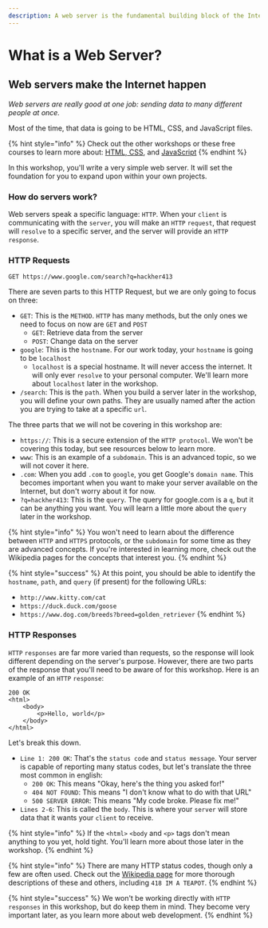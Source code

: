 ```yaml
---
description: A web server is the fundamental building block of the Internet
---
```


# What is a Web Server?

## Web servers make the Internet happen

_Web servers are really good at one job: sending data to many different people at once._

Most of the time, that data is going to be HTML, CSS, and JavaScript files.

{% hint style="info" %}
Check out the other workshops or these free courses to learn more about: [HTML, CSS](https://www.udacity.com/course/intro-to-html-and-css--ud001), and [JavaScript](https://www.udacity.com/course/intro-to-javascript--ud803)
{% endhint %}

In this workshop, you'll write a very simple web server. It will set the foundation for you to expand upon within your own projects.

### How do servers work?

Web servers speak a specific language: `HTTP`. When your `client` is communicating with the `server`, you will make an `HTTP` `request`, that request will `resolve` to a specific server, and the server will provide an `HTTP` `response`.

### HTTP Requests

`GET https://www.google.com/search?q=hackher413`

There are seven parts to this HTTP Request, but we are only going to focus on three:

* `GET`: This is the `METHOD`. `HTTP` has many methods, but the only ones we need to focus on now are `GET` and `POST`
  * `GET`: Retrieve data from the server
  * `POST`: Change data on the server
* `google`: This is the `hostname`. For our work today, your `hostname` is going to be `localhost`
  * `localhost` is a special hostname. It will never access the internet. It will only ever `resolve` to your personal computer. We'll learn more about `localhost` later in the workshop.
* `/search`: This is the `path`. When you build a server later in the workshop, you will define your own paths. They are usually named after the action you are trying to take at a specific `url`. 

The three parts that we will not be covering in this workshop are:

* `https://`: This is a secure extension of the `HTTP protocol`. We won't be covering this today, but see resources below to learn more.
* `www`: This is an example of a `subdomain`. This is an advanced topic, so we will not cover it here.
* `.com`: When you add `.com` to `google`, you get Google's `domain name`. This becomes important when you want to make your server available on the Internet, but don't worry about it for now.
* `?q=hackher413`: This is the `query`. The query for google.com is a `q`, but it can be anything you want. You will learn a little more about the `query` later in the workshop.

{% hint style="info" %}
You won't need to learn about the difference between `HTTP` and `HTTPS` protocols, or the `subdomain` for some time as they are advanced concepts. If you're interested in learning more, check out the Wikipedia pages for the concepts that interest you.
{% endhint %}

{% hint style="success" %}
At this point, you should be able to identify the `hostname`, `path`, and `query` \(if present\) for the following URLs:

* `http://www.kitty.com/cat`
* `https://duck.duck.com/goose`
* `https://www.dog.com/breeds?breed=golden_retriever`
{% endhint %}

### HTTP Responses

`HTTP` `responses` are far more varied than requests, so the response will look different depending on the server's purpose. However, there are two parts of the response that you'll need to be aware of for this workshop. Here is an example of an `HTTP` `response`:

```markup
200 OK
<html>
    <body>
        <p>Hello, world</p>
    </body>
</html>
```

Let's break this down.

* `Line 1: 200 OK`: That's the `status code` and `status message`. Your server is capable of reporting many status codes, but let's translate the three most common in english:
  * `200 OK`: This means "Okay, here's the thing you asked for!"
  * `404 NOT FOUND`: This means "I don't know what to do with that URL"
  * `500 SERVER ERROR`: This means "My code broke. Please fix me!"
* `Lines 2-6`: This is called the `body`. This is where your `server` will store data that it wants your `client` to receive.

{% hint style="info" %}
If the `<html>` `<body` and `<p>` tags don't mean anything to you yet, hold tight. You'll learn more about those later in the workshop.
{% endhint %}

{% hint style="info" %}
There are many HTTP status codes, though only a few are often used. Check out the [Wikipedia page](https://en.wikipedia.org/wiki/List_of_HTTP_status_codes) for more thorough descriptions of these and others, including `418 IM A TEAPOT`.
{% endhint %}

{% hint style="success" %}
We won't be working directly with `HTTP responses` in this workshop, but do keep them in mind. They become very important later, as you learn more about web development.
{% endhint %}

